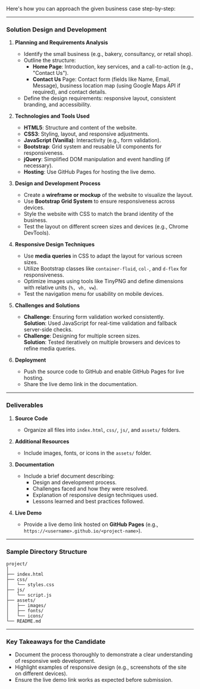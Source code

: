 Here's how you can approach the given business case step-by-step:

---

### **Solution Design and Development**

1. **Planning and Requirements Analysis**  
   - Identify the small business (e.g., bakery, consultancy, or retail shop).  
   - Outline the structure:  
     - **Home Page**: Introduction, key services, and a call-to-action (e.g., "Contact Us").  
     - **Contact Us** Page: Contact form (fields like Name, Email, Message), business location map (using Google Maps API if required), and contact details.  
   - Define the design requirements: responsive layout, consistent branding, and accessibility.

2. **Technologies and Tools Used**  
   - **HTML5**: Structure and content of the website.  
   - **CSS3**: Styling, layout, and responsive adjustments.  
   - **JavaScript (Vanilla)**: Interactivity (e.g., form validation).  
   - **Bootstrap**: Grid system and reusable UI components for responsiveness.  
   - **jQuery**: Simplified DOM manipulation and event handling (if necessary).  
   - **Hosting**: Use GitHub Pages for hosting the live demo.  

3. **Design and Development Process**  
   - Create a **wireframe or mockup** of the website to visualize the layout.  
   - Use **Bootstrap Grid System** to ensure responsiveness across devices.  
   - Style the website with CSS to match the brand identity of the business.  
   - Test the layout on different screen sizes and devices (e.g., Chrome DevTools).  

4. **Responsive Design Techniques**  
   - Use **media queries** in CSS to adapt the layout for various screen sizes.  
   - Utilize Bootstrap classes like `container-fluid`, `col-`, and `d-flex` for responsiveness.  
   - Optimize images using tools like TinyPNG and define dimensions with relative units (`%, vh, vw`).  
   - Test the navigation menu for usability on mobile devices.  

5. **Challenges and Solutions**  
   - **Challenge**: Ensuring form validation worked consistently.  
     **Solution**: Used JavaScript for real-time validation and fallback server-side checks.  
   - **Challenge**: Designing for multiple screen sizes.  
     **Solution**: Tested iteratively on multiple browsers and devices to refine media queries.  

6. **Deployment**  
   - Push the source code to GitHub and enable GitHub Pages for live hosting.  
   - Share the live demo link in the documentation.

---

### **Deliverables**
1. **Source Code**  
   - Organize all files into `index.html`, `css/`, `js/`, and `assets/` folders.  

2. **Additional Resources**  
   - Include images, fonts, or icons in the `assets/` folder.  

3. **Documentation**  
   - Include a brief document describing:  
     - Design and development process.  
     - Challenges faced and how they were resolved.  
     - Explanation of responsive design techniques used.  
     - Lessons learned and best practices followed.  

4. **Live Demo**  
   - Provide a live demo link hosted on **GitHub Pages** (e.g., `https://<username>.github.io/<project-name>`).  

---

### **Sample Directory Structure**
```plaintext
project/
│
├── index.html
├── css/
│   └── styles.css
├── js/
│   └── script.js
├── assets/
│   ├── images/
│   ├── fonts/
│   └── icons/
└── README.md
```

---

### **Key Takeaways for the Candidate**
- Document the process thoroughly to demonstrate a clear understanding of responsive web development.
- Highlight examples of responsive design (e.g., screenshots of the site on different devices).
- Ensure the live demo link works as expected before submission.
